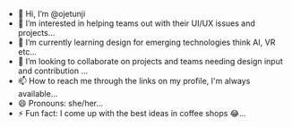 - 👋 Hi, I’m @ojetunji
- 👀 I’m interested in helping teams out with their UI/UX issues and projects...
- 🌱 I’m currently learning design for emerging technologies think AI, VR etc...
- 💞️ I’m looking to collaborate on projects and teams needing design input and contribution ...
- 📫 How to reach me through the links on my profile, I'm always available...
- 😄 Pronouns: she/her...
- ⚡ Fun fact: I come up with the best ideas in coffee shops 😂...

<!---
ojetunji/ojetunji is a ✨ special ✨ repository because its `README.md` (this file) appears on your GitHub profile.
You can click the Preview link to take a look at your changes.
--->
